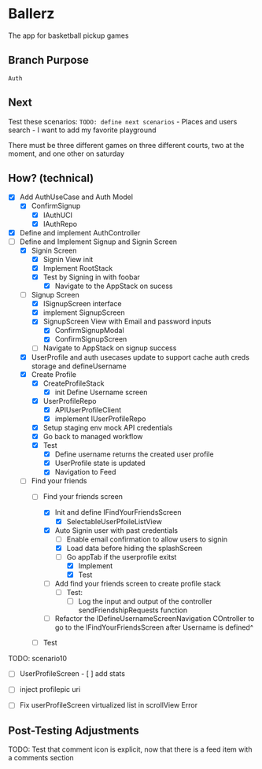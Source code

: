 # Ballerz
The app for basketball pickup games


## Branch Purpose
    Auth
## Next 
Test these scenarios:
    `TODO: define next scenarios` 
    - Places and users search
    - I want to add my favorite playground
        
There must be three different games on three different courts, two at the moment, and one other on saturday


## How? (technical)
- [x] Add AuthUseCase and Auth Model
    * [x] ConfirmSignup
        - [x] IAuthUCI
        - [x] IAuthRepo
- [x] Define and implement AuthController
- [ ] Define and Implement Signup and Signin Screen
    - [x] Signin Screen
        - [x] Signin View init
        - [x] Implement RootStack
        - [x] Test by Signing in with foobar
            - [x] Navigate to the AppStack on sucess
        
    - [ ] Signup Screen
        - [x] ISignupScreen interface
        - [x] implement SignupScreen
        - [x] SignupScreen View with Email and password inputs
            - [x] ConfirmSignupModal
            - [x] ConfirmSignupScreen
        - [ ] Navigate to AppStack on signup success

    * [x] UserProfile and auth usecases update to support cache auth creds storage and defineUsername

    - [x] Create Profile
        - [x] CreateProfileStack
            - [x] init Define Username screen
        - [x] UserProfileRepo
            - [x] APIUserProfileClient
            - [x] implement IUserProfileRepo
        
        * [x] Setup staging env mock API credentials
        * [x] Go back to managed workflow
        - [x] Test
            - [x] Define username returns the created user profile
            - [x] UserProfile state is updated
            - [x] Navigation to Feed

    - [ ] Find your friends
        - [ ] Find your friends screen
            - [x] Init and define IFindYourFriendsScreen
                - [x] SelectableUserPfoileListView
            * [x] Auto Signin user with past credentials
                * [ ] Enable email confirmation to allow users to signin 
                - [x] Load data before hiding the splashScreen
                - [ ] Go appTab if the userprofile exitst
                    - [x] Implement
                    - [x] Test
            - [ ] Add find your friends screen to create profile stack
                - [ ] Test:
                    - [ ] Log the input and output of the controller sendFriendshipRequests function
            - [ ] Refactor the IDefineUsernameScreenNavigation COntroller to go to the IFindYourFriendsScreen after Username is defined^

        - [ ] Test





TODO: scenario10
- [ ] UserProfileScreen
            - [ ] add stats
* [ ] inject profilepic uri
* [ ] Fix userProfileScreen virtualized list in scrollView Error





## Post-Testing Adjustments
TODO: Test that comment icon is explicit, now that there is a feed item with a comments section